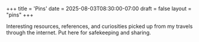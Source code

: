 +++
title = 'Pins'
date = 2025-08-03T08:30:00-07:00
draft = false
layout = "pins"
+++

Interesting resources, references, and curiosities picked up from my travels through the internet. Put here for safekeeping and sharing.
